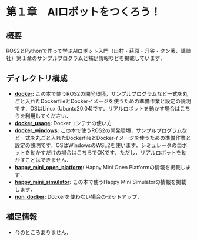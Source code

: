 # 第１章　AIロボットをつくろう！
## 概要
ROS2とPythonで作って学ぶAIロボット入門（出村・萩原・升谷・タン著，講談社）第１章のサンプルプログラムと補足情報などを掲載しています．

## ディレクトリ構成

- **[docker](docker):** この本で使うROS2の開発環境，サンプルプログラムなど一式を丸ごと入れたDockerfileとDockerイメージを使うための準備作業と設定の説明です．OSはLinux (Ubuntu20.04)です．リアルロボットを動かす場合はこちらを利用してください．
- **[docker_usage](docker_usage):** Dockerコンテナの使い方．
- **[docker_windows](docker_windows):** この本で使うROS2の開発環境，サンプルプログラムなど一式を丸ごと入れたDockerfileとDockerイメージを使うための準備作業と設定の説明です．OSはWindowsのWSL2を使います．シミュレータのロボットを動かすだけの場合はこちらでOKです．ただし，リアルロボットを動かすことはできません．
- **[happy_mini_open_platform](happy_mini_open_platform):** Happy Mini Open Platformの情報を掲載します．
- **[happy_mini_simulator](happy_mini_simulator):** この本で使うHappy Mini Simulatorの情報を掲載します．
- **[non_docker](non_docker):** Dockerを使わない場合のセットアップ．
   
## 補足情報
- 今のところありません．
